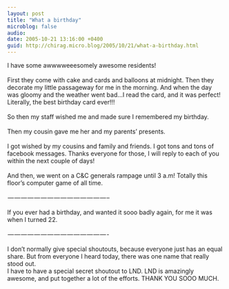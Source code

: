 ```yaml
---
layout: post
title: "What a birthday"
microblog: false
audio: 
date: 2005-10-21 13:16:00 +0400
guid: http://chirag.micro.blog/2005/10/21/what-a-birthday.html
---
```

<p>I have some awwwweeesomely awesome residents!<br><br>First they come with cake and cards and balloons at midnight. Then they decorate my little passageway for me in the morning. And when the day was gloomy and the weather went bad…I read the card, and it was perfect! Literally, the best birthday card ever!!!<br><br>So then my staff wished me and made sure I remembered my birthday. <br><br>Then my cousin gave me her and my parents’ presents.<br><br>I got wished by my cousins and family and friends. I got tons and tons of facebook messages. Thanks everyone for those, I will reply to each of you within the next couple of days!<br><br>And then, we went on a C&amp;C generals rampage until 3 a.m! Totally this floor’s computer game of all time.<br><br> — — — — — — — — — — — — — — — –<br><br>If you ever had a birthday, and wanted it sooo badly again, for me it was when I turned 22.<br><br> — — — — — — — — — — — — — — — -<br><br>I don’t normally give special shoutouts, because everyone just has an equal share. But from everyone I heard today, there was one name that really stood out.<br>I have to have a special secret shoutout to LND. LND is amazingly awesome, and put together a lot of the efforts. THANK YOU SOOO MUCH.</p>
